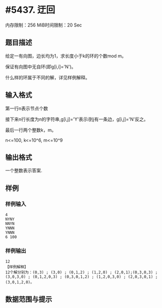 # #5437. 迂回

内存限制：256 MiB时间限制：20 Sec

## 题目描述

给定一有向图，边长均为1，求长度小于k的环的个数mod m。

保证有向图中无自环(即g[i,i]='N')。

什么样的环属于不同的解，详见样例解释。

## 输入格式

第一行n表示节点个数

接下来n行长度为n的字符串,g[i,j]='Y'表示i到j有一条边，g[i,j]='N'反之。

最后一行两个整数k，m。

 n<=100,  k<=10^6,  m<=10^9

## 输出格式

一个整数表示答案.

## 样例

### 样例输入

    
    4
    NYNY
    NNYN
    YNNN
    YNNN
    6 100  
    

### 样例输出

    
    12  
    【样例解释】
    12个解分别为：(0,3) ; (3,0) ; (0,1,2) ; (1,2,0) ; (2,0,1);(0,3,0,3) ; 
    (3,0,3,0) ; (0,1,2,0,3) ; (0,3,0,1,2) ; (1,2,0,3,0) ; (2,0,3,0,1) ; (3,0,1,2,0)。 
    

## 数据范围与提示
